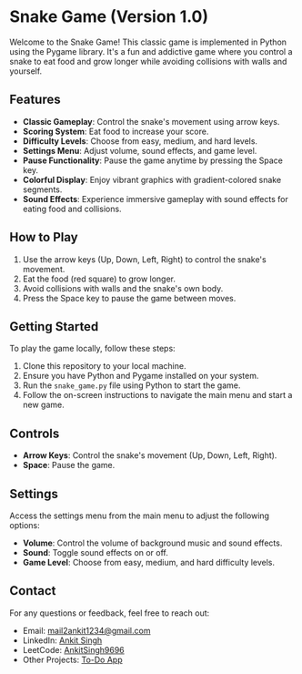 # Snake Game (Version 1.0)

Welcome to the Snake Game! This classic game is implemented in Python using the Pygame library. It's a fun and addictive game where you control a snake to eat food and grow longer while avoiding collisions with walls and yourself.

## Features

- **Classic Gameplay**: Control the snake's movement using arrow keys.
- **Scoring System**: Eat food to increase your score.
- **Difficulty Levels**: Choose from easy, medium, and hard levels.
- **Settings Menu**: Adjust volume, sound effects, and game level.
- **Pause Functionality**: Pause the game anytime by pressing the Space key.
- **Colorful Display**: Enjoy vibrant graphics with gradient-colored snake segments.
- **Sound Effects**: Experience immersive gameplay with sound effects for eating food and collisions.

## How to Play

1. Use the arrow keys (Up, Down, Left, Right) to control the snake's movement.
2. Eat the food (red square) to grow longer.
3. Avoid collisions with walls and the snake's own body.
4. Press the Space key to pause the game between moves.

## Getting Started

To play the game locally, follow these steps:

1. Clone this repository to your local machine.
2. Ensure you have Python and Pygame installed on your system.
3. Run the `snake_game.py` file using Python to start the game.
4. Follow the on-screen instructions to navigate the main menu and start a new game.

## Controls

- **Arrow Keys**: Control the snake's movement (Up, Down, Left, Right).
- **Space**: Pause the game.

## Settings

Access the settings menu from the main menu to adjust the following options:

- **Volume**: Control the volume of background music and sound effects.
- **Sound**: Toggle sound effects on or off.
- **Game Level**: Choose from easy, medium, and hard difficulty levels.

## Contact
For any questions or feedback, feel free to reach out:
- Email: mail2ankit1234@gmail.com
- LinkedIn: [Ankit Singh](https://www.linkedin.com/in/ankit-singh-638733243/)
- LeetCode: [AnkitSingh9696](https://leetcode.com/AnkitSingh9696/)
- Other Projects: [To-Do App](https://ankit2four.github.io/todo)


